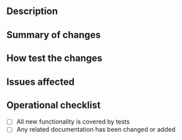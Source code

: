 ## Description

<!-- Describe the goal of this pull request. What does it change or fix? -->

## Summary of changes

<!-- At a high level, what parts of the code did you change and why? -->

## How test the changes

<!-- If there are any special testing requirements, add them here -->

## Issues affected

<!-- Does this close any open issues? -->

## Operational checklist

- [ ] All new functionality is covered by tests
- [ ] Any related documentation has been changed or added
